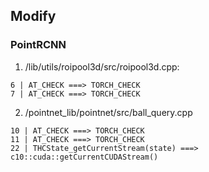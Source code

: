 ## Modify
### PointRCNN
1. /lib/utils/roipool3d/src/roipool3d.cpp:
```
6 | AT_CHECK ===> TORCH_CHECK
7 | AT_CHECK ===> TORCH_CHECK
```
2. /pointnet_lib/pointnet/src/ball_query.cpp
```
10 | AT_CHECK ===> TORCH_CHECK
11 | AT_CHECK ===> TORCH_CHECK
22 | THCState_getCurrentStream(state) ===> c10::cuda::getCurrentCUDAStream()
```
